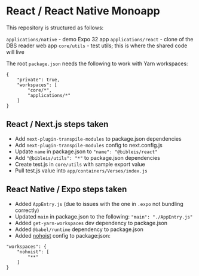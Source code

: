 # React / React Native Monoapp

This repository is structured as follows:

`applications/native` - demo Expo 32 app
`applications/react` - clone of the DBS reader web app
`core/utils` - test utils; this is where the shared code will live

The root `package.json` needs the following to work with Yarn workspaces:

```
{
    "private": true,
    "workspaces": [
        "core/*",
        "applications/*"
    ]
}
```

## React / Next.js steps taken

- Add `next-plugin-transpile-modules` to package.json dependencies
- Add `next-plugin-transpile-modules` config to next.config.js
- Update `name` in package.json to `"name": "@bibleis/react"`
- Add `"@bibleis/utils": "*"` to package.json dependencies
- Create test.js in `core/utils` with sample export value
- Pull test.js value into `app/containers/Verses/index.js`

## React Native / Expo steps taken

- Added `AppEntry.js` (due to issues with the one in `.expo` not bundling correctly)
- Updated `main` in package.json to the following: `"main": "./AppEntry.js"`
- Added `get-yarn-workspaces` dev dependency to package.json
- Added `@babel/runtime` dependency to package.json
- Added [nohoist](https://yarnpkg.com/blog/2018/02/15/nohoist/) config to package:json:

```
"workspaces": {
    "nohoist": [
        "**"
    ]
}
  ```

